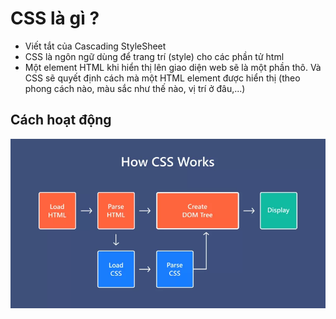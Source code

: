 # CSS là gì ?

- Viết tắt của Cascading StyleSheet
- CSS là ngôn ngữ dùng để trang trí (style) cho các phần tử html
- Một element HTML khi hiển thị lên giao diện web sẽ là một phần thô. Và CSS sẽ quyết định cách mà một HTML element được hiển thị (theo phong cách nào, màu sắc như thế nào, vị trí ở đâu,...)

## Cách hoạt động

![](images/how-css-works.png)

